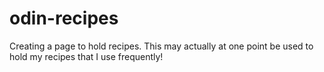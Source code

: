 # odin-recipes
Creating a page to hold recipes. 
This may actually at one point be used to hold my recipes that I use frequently!
